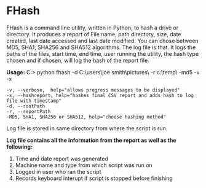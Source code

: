 # FHash

FHash is a command line utility, written in Python, to hash a drive or directory. It produces a report of File name, path directory, size, date created, last date accessed and last date modified. You can chose between MD5, SHA1, SHA256 and SHA512 algorithms. The log file is that. It logs the paths of the files, start time, end time, user running the utility, the hash type chosen and if chosen, will log the hash of the report file.


**Usage:**
    C:> python fhash -d C:\\users\\joe smith\\pictures\\  -r c:\\temp\ -md5 -v -x

    -v, --verbose,  help="allows progress messages to be displayed"
    -x, --hashreport, help="hashes final CSV report and adds hash to log file with timestamp"
    -d, --rootPath
    -r, --reportPath
    -MD5, SHA1, SHA256 or SHA512, help="choose hashing method"
    
Log file is stored in same directory from where the script is run. 
    

**Log file contains all the information from the report as well as the following:**

1. Time and date report was generated 
2. Machine name and type from which script was run on 
3. Logged in user who ran the script  
4. Records keyboard interupt if script is stopped before finishing 





 
